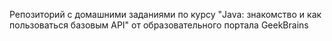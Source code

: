 Репозиторий с домашними заданиями по курсу "Java: знакомство и как пользоваться базовым API" от образовательного портала GeekBrains